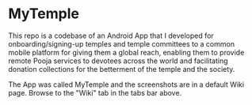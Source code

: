 # MyTemple

This repo is a codebase of an Android App that I developed for onboarding/signing-up temples and temple committees to a common mobile platform for giving them a global reach, enabling them to provide remote Pooja services to devotees across the world and facilitating donation collections for the betterment of the temple and the society.

The App was called MyTemple and the screenshots are in a default Wiki page. Browse to the "Wiki" tab in the tabs bar above.
